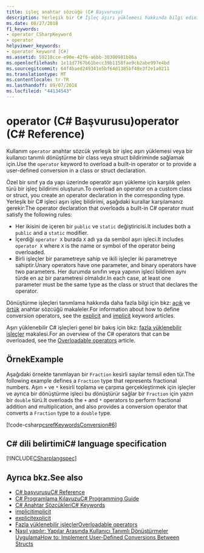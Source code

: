 ```yaml
---
title: işleç anahtar sözcüğü (C# Başvurusu)
description: Yerleşik bir C# İşleç aşırı yüklemesi hakkında bilgi edinin
ms.date: 08/27/2018
f1_keywords:
- operator_CSharpKeyword
- operator
helpviewer_keywords:
- operator keyword [C#]
ms.assetid: 59218cce-e90e-42f6-a6bb-30300981b86a
ms.openlocfilehash: 1e11d7767b61becc39b1158fae9cb2abe997e4bd
ms.sourcegitcommit: 64f4baed249341e5bf64d1385bf48e3f2e1a0211
ms.translationtype: MT
ms.contentlocale: tr-TR
ms.lasthandoff: 09/07/2018
ms.locfileid: "44134543"
---
```

# <a name="operator-c-reference"></a><span data-ttu-id="5c3cf-103">operator (C# Başvurusu)</span><span class="sxs-lookup"><span data-stu-id="5c3cf-103">operator (C# Reference)</span></span>

<span data-ttu-id="5c3cf-104">Kullanım `operator` anahtar sözcük yerleşik bir işleç aşırı yüklemesi veya bir kullanıcı tanımlı dönüştürme bir class veya struct bildiriminde sağlamak için.</span><span class="sxs-lookup"><span data-stu-id="5c3cf-104">Use the `operator` keyword to overload a built-in operator or to provide a user-defined conversion in a class or struct declaration.</span></span>

<span data-ttu-id="5c3cf-105">Özel bir sınıf ya da yapı üzerinde operatör aşırı yükleme için karşılık gelen türü bir işleç bildirimi oluşturun.</span><span class="sxs-lookup"><span data-stu-id="5c3cf-105">To overload an operator on a custom class or struct, you create an operator declaration in the corresponding type.</span></span> <span data-ttu-id="5c3cf-106">Yerleşik bir C# işleci aşırı işleç bildirimi, aşağıdaki kurallar karşılamanız gerekir:</span><span class="sxs-lookup"><span data-stu-id="5c3cf-106">The operator declaration that overloads a built-in C# operator must satisfy the following rules:</span></span>

- <span data-ttu-id="5c3cf-107">Her ikisini de içeren bir `public` ve `static` değiştiricisi.</span><span class="sxs-lookup"><span data-stu-id="5c3cf-107">It includes both a `public` and a `static` modifier.</span></span>
- <span data-ttu-id="5c3cf-108">İçerdiği `operator X` burada `X` adı ya da sembol aşırı işleci.</span><span class="sxs-lookup"><span data-stu-id="5c3cf-108">It includes `operator X` where `X` is the name or symbol of the operator being overloaded.</span></span>
- <span data-ttu-id="5c3cf-109">Birli işleçler bir parametreye sahip ve ikili işleçler iki parametreye sahiptir.</span><span class="sxs-lookup"><span data-stu-id="5c3cf-109">Unary operators have one parameter, and binary operators have two parameters.</span></span> <span data-ttu-id="5c3cf-110">Her durumda sınıfın veya yapının işleci bildiren aynı türde en az bir parametresi olmalıdır.</span><span class="sxs-lookup"><span data-stu-id="5c3cf-110">In each case, at least one parameter must be the same type as the class or struct that declares the operator.</span></span>

<span data-ttu-id="5c3cf-111">Dönüştürme işleçleri tanımlama hakkında daha fazla bilgi için bkz: [açık](explicit.md) ve [örtük](implicit.md) anahtar sözcüğü makaleler.</span><span class="sxs-lookup"><span data-stu-id="5c3cf-111">For information about how to define conversion operators, see the [explicit](explicit.md) and [implicit](implicit.md) keyword articles.</span></span>

<span data-ttu-id="5c3cf-112">Aşırı yüklenebilir C# işleçleri genel bir bakış için bkz: [fazla yüklenebilir işleçler](../../programming-guide/statements-expressions-operators/overloadable-operators.md) makalesi.</span><span class="sxs-lookup"><span data-stu-id="5c3cf-112">For an overview of the C# operators that can be overloaded, see the [Overloadable operators](../../programming-guide/statements-expressions-operators/overloadable-operators.md) article.</span></span>

## <a name="example"></a><span data-ttu-id="5c3cf-113">Örnek</span><span class="sxs-lookup"><span data-stu-id="5c3cf-113">Example</span></span>

<span data-ttu-id="5c3cf-114">Aşağıdaki örnekte tanımlayan bir `Fraction` kesirli sayılar temsil eden tür.</span><span class="sxs-lookup"><span data-stu-id="5c3cf-114">The following example defines a `Fraction` type that represents fractional numbers.</span></span> <span data-ttu-id="5c3cf-115">Aşırı `+` ve `*` kesirli toplama ve çarpma gerçekleştirmek için işleçler ve ayrıca bir dönüştürme işleci bu dönüştürür sağlar bir `Fraction` için yazın bir `double` türü.</span><span class="sxs-lookup"><span data-stu-id="5c3cf-115">It overloads the `+` and `*` operators to perform fractional addition and multiplication, and also provides a conversion operator that converts a `Fraction` type to a `double` type.</span></span>

[!code-csharp[csrefKeywordsConversion#6](~/samples/snippets/csharp/VS_Snippets_VBCSharp/csrefKeywordsConversion/CS/csrefKeywordsConversion.cs#6)]

## <a name="c-language-specification"></a><span data-ttu-id="5c3cf-116">C# dili belirtimi</span><span class="sxs-lookup"><span data-stu-id="5c3cf-116">C# language specification</span></span>

[!INCLUDE[CSharplangspec](~/includes/csharplangspec-md.md)]

## <a name="see-also"></a><span data-ttu-id="5c3cf-117">Ayrıca bkz.</span><span class="sxs-lookup"><span data-stu-id="5c3cf-117">See also</span></span>

- [<span data-ttu-id="5c3cf-118">C# başvurusu</span><span class="sxs-lookup"><span data-stu-id="5c3cf-118">C# Reference</span></span>](../index.md)
- [<span data-ttu-id="5c3cf-119">C# Programlama Kılavuzu</span><span class="sxs-lookup"><span data-stu-id="5c3cf-119">C# Programming Guide</span></span>](../../programming-guide/index.md)
- [<span data-ttu-id="5c3cf-120">C# Anahtar Sözcükleri</span><span class="sxs-lookup"><span data-stu-id="5c3cf-120">C# Keywords</span></span>](index.md)
- [<span data-ttu-id="5c3cf-121">implicit</span><span class="sxs-lookup"><span data-stu-id="5c3cf-121">implicit</span></span>](implicit.md)
- [<span data-ttu-id="5c3cf-122">explicit</span><span class="sxs-lookup"><span data-stu-id="5c3cf-122">explicit</span></span>](explicit.md)
- [<span data-ttu-id="5c3cf-123">Fazla yüklenebilir işleçler</span><span class="sxs-lookup"><span data-stu-id="5c3cf-123">Overloadable operators</span></span>](../../programming-guide/statements-expressions-operators/overloadable-operators.md)
- [<span data-ttu-id="5c3cf-124">Nasıl yapılır: Yapılar Arasında Kullanıcı Tanımlı Dönüştürmeler Uygulama</span><span class="sxs-lookup"><span data-stu-id="5c3cf-124">How to: Implement User-Defined Conversions Between Structs</span></span>](../../programming-guide/statements-expressions-operators/how-to-implement-user-defined-conversions-between-structs.md)

